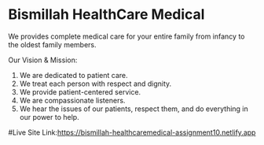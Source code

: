 # Bismillah HealthCare Medical
We provides complete medical care for your entire family from infancy to the oldest family members.

Our Vision & Mission:
1. We are dedicated to patient care.
2. We treat each person with respect and dignity.
3. We provide patient-centered service.
4. We are compassionate listeners. 
5. We hear the issues of our patients, respect them, and do everything in our power to help.

#Live Site Link:https://bismillah-healthcaremedical-assignment10.netlify.app